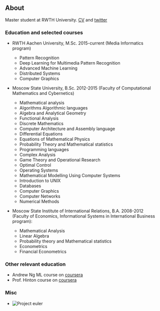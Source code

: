 ## About

Master student at RWTH University. [CV](https://dl.dropboxusercontent.com/u/23750836/cv.pdf) and [twitter](https://twitter.com/y0b1byte)

### Education and selected courses

* RWTH Aachen University, M.Sc. 2015-current (Media Informatics program)
    * Pattern Recognition 
    * Deep Learning for Multimedia Pattern Recognition
    * Advanced Machine Learning
    * Distributed Systems
    * Computer Graphics
  
* Moscow State University, B.Sc. 2012-2015 (Faculty of Computational Mathematics and Cybernetics)
    * Mathematical analysis
    * Algorithms Algorithmic languages
    * Algebra and Analytical Geometry
    * Functional Analysis
    * Discrete Mathematics
    * Computer Architecture and Assembly language
    * Differential Equations
    * Equations of Mathematical Physics
    * Probability Theory and Mathematical statistics
    * Programming languages
    * Complex Analysis
    * Game Theory and Operational Research
    * Optimal Control
    * Operating Systems
    * Mathematical Modelling Using Computer Systems
    * Introduction to UNIX
    * Databases
    * Computer Graphics
    * Computer Networks
    * Numerical Methods
* Moscow State Institute of International Relations, B.A. 2008-2012 (Faculty of Economics, Informational Systems in International Business program):
    * Mathematical Analysis
    * Linear Algebra
    * Probability theory and Mathematical statistics
    * Econometrics
    * Financial Econometrics
    
### Other relevant education

* Andrew Ng ML course on [coursera](https://www.coursera.org/learn/machine-learning/)
* Prof. Hinton course on [coursera](https://www.coursera.org/course/neuralnets)

### Misc
* ![Project euler](https://projecteuler.net/profile/yobibyte.png "proj euler stats")
